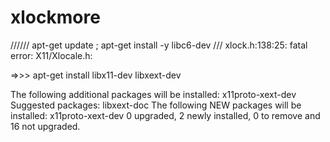 # xlockmore

 ////// apt-get update ; apt-get install -y   libc6-dev
 ///  xlock.h:138:25: fatal error: X11/Xlocale.h:
 
 
 =>>> apt-get install libx11-dev  libxext-dev  
 
 
The following additional packages will be installed:
  x11proto-xext-dev
Suggested packages:
  libxext-doc
The following NEW packages will be installed:
 x11proto-xext-dev
0 upgraded, 2 newly installed, 0 to remove and 16 not upgraded.
 
